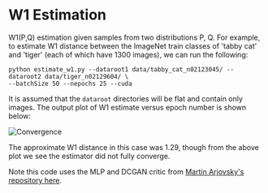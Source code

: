 # W1 Estimation
W1(P,Q) estimation given samples from two distributions P, Q. For example, to estimate W1 distance between the ImageNet train classes of 'tabby cat' and 'tiger' (each of which have 1300 images), we can run the following:

```shell
python estimate_w1.py --dataroot1 data/tabby_cat_n02123045/ --dataroot2 data/tiger_n02129604/ \
--batchSize 50 --nepochs 25 --cuda
```

It is assumed that the `dataroot` directories will be flat and contain only images. The output plot of W1 estimate versus epoch number is shown below:

![Convergence](https://i.imgur.com/3dMglmT.png)

The approximate W1 distance in this case was 1.29, though from the above plot we see the estimator did not fully converge.

Note this code uses the MLP and DCGAN critic from [Martin Arjovsky's repository here](https://github.com/martinarjovsky/WassersteinGAN/).
